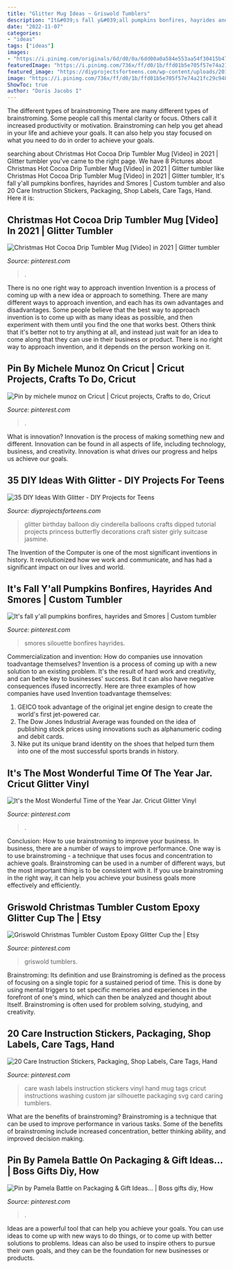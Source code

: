 ```yaml
---
title: "Glitter Mug Ideas ~ Griswold Tumblers"
description: "It&#039;s fall y&#039;all pumpkins bonfires, hayrides and smores"
date: "2022-11-07"
categories:
- "ideas"
tags: ["ideas"]
images:
- "https://i.pinimg.com/originals/6d/d0/0a/6dd00a0a584e553aa54f30415b479998.jpg"
featuredImage: "https://i.pinimg.com/736x/ff/d0/1b/ffd01b5e705f57e74a21fc29c9484be4.jpg"
featured_image: "https://diyprojectsforteens.com/wp-content/uploads/2017/09/Glitter-Balloon.jpg"
image: "https://i.pinimg.com/736x/ff/d0/1b/ffd01b5e705f57e74a21fc29c9484be4.jpg"
ShowToc: true
author: "Doris Jacobs I"
---
```



The different types of brainstroming
There are many different types of brainstroming. Some people call this mental clarity or focus. Others call it increased productivity or motivation. Brainstroming can help you get ahead in your life and achieve your goals. It can also help you stay focused on what you need to do in order to achieve your goals.

	

		
searching about Christmas Hot Cocoa Drip Tumbler Mug [Video] in 2021 | Glitter tumbler you've came to the right page. We have 8 Pictures about Christmas Hot Cocoa Drip Tumbler Mug [Video] in 2021 | Glitter tumbler like Christmas Hot Cocoa Drip Tumbler Mug [Video] in 2021 | Glitter tumbler, It&#039;s fall y&#039;all pumpkins bonfires, hayrides and Smores | Custom tumbler and also 20 Care Instruction Stickers, Packaging, Shop Labels, Care Tags, Hand. Here it is:
		
    
## Christmas Hot Cocoa Drip Tumbler Mug [Video] In 2021 | Glitter Tumbler

<img loading=lazy src="https://i.pinimg.com/736x/ed/e0/95/ede0954429d453f96635f8be7a53b1e6.jpg" onerror="this.onerror=null;this.src='https://tse3.mm.bing.net/th?id=OIP.jhHgDNx0LkuRuNjIbgndIgHaNK&amp;pid=15.1';" alt="Christmas Hot Cocoa Drip Tumbler Mug [Video] in 2021 | Glitter tumbler">

_Source: pinterest.com_

>. 

	

There is no one right way to approach invention
Invention is a process of coming up with a new idea or approach to something. There are many different ways to approach invention, and each has its own advantages and disadvantages. Some people believe that the best way to approach invention is to come up with as many ideas as possible, and then experiment with them until you find the one that works best. Others think that it's better not to try anything at all, and instead just wait for an idea to come along that they can use in their business or product. There is no right way to approach invention, and it depends on the person working on it.

    
## Pin By Michele Munoz On Cricut | Cricut Projects, Crafts To Do, Cricut

<img loading=lazy src="https://i.pinimg.com/originals/14/ba/3c/14ba3cdc731cbc3078060765a9a23129.jpg" onerror="this.onerror=null;this.src='https://tse4.mm.bing.net/th?id=OIP.lBJNOOxubkltkp-SvCGUOAHaJ4&amp;pid=15.1';" alt="Pin by michele munoz on Cricut | Cricut projects, Crafts to do, Cricut">

_Source: pinterest.com_

>. 

	

What is innovation?
Innovation is the process of making something new and different. Innovation can be found in all aspects of life, including technology, business, and creativity. Innovation is what drives our progress and helps us achieve our goals.

    
## 35 DIY Ideas With Glitter - DIY Projects For Teens

<img loading=lazy src="https://diyprojectsforteens.com/wp-content/uploads/2017/09/Glitter-Balloon.jpg" onerror="this.onerror=null;this.src='https://tse1.mm.bing.net/th?id=OIP.fR8432ykacj0KNpFKTRVqwHaN4&amp;pid=15.1';" alt="35 DIY Ideas With Glitter - DIY Projects for Teens">

_Source: diyprojectsforteens.com_

>glitter birthday balloon diy cinderella balloons crafts dipped tutorial projects princess butterfly decorations craft sister girly suitcase jasmine. 

	

The Invention of the Computer is one of the most significant inventions in history. It revolutionized how we work and communicate, and has had a significant impact on our lives and world.

    
## It&#039;s Fall Y&#039;all Pumpkins Bonfires, Hayrides And Smores | Custom Tumbler

<img loading=lazy src="https://i.pinimg.com/originals/6d/d0/0a/6dd00a0a584e553aa54f30415b479998.jpg" onerror="this.onerror=null;this.src='https://tse4.mm.bing.net/th?id=OIP.rM6GUi-PFIi8SdY4C3ySyQHaJ6&amp;pid=15.1';" alt="It&#039;s fall y&#039;all pumpkins bonfires, hayrides and Smores | Custom tumbler">

_Source: pinterest.com_

>smores silouette bonfires hayrides. 

	

Commercialization and invention: How do companies use innovation toadvantage themselves?
Invention is a process of coming up with a new solution to an existing problem. It's the result of hard work and creativity, and can bethe key to businesses' success. But it can also have negative consequences ifused incorrectly. Here are three examples of how companies have used Invention toadvantage themselves: 
1. GEICO took advantage of the original jet engine design to create the world's first jet-powered car.
2. The Dow Jones Industrial Average was founded on the idea of publishing stock prices using innovations such as alphanumeric coding and debit cards.
3. Nike put its unique brand identity on the shoes that helped turn them into one of the most successful sports brands in history.

    
## It&#039;s The Most Wonderful Time Of The Year Jar. Cricut Glitter Vinyl

<img loading=lazy src="https://i.pinimg.com/736x/ff/d0/1b/ffd01b5e705f57e74a21fc29c9484be4.jpg" onerror="this.onerror=null;this.src='https://tse1.mm.bing.net/th?id=OIP.w0gJr61P87RgR4VhNuYBDQHaHa&amp;pid=15.1';" alt="It&#039;s the Most Wonderful Time of the Year Jar. Cricut Glitter Vinyl">

_Source: pinterest.com_

>. 

	

Conclusion: How to use brainstroming to improve your business.
In business, there are a number of ways to improve performance. One way is to use brainstroming - a technique that uses focus and concentration to achieve goals. Brainstroming can be used in a number of different ways, but the most important thing is to be consistent with it. If you use brainstroming in the right way, it can help you achieve your business goals more effectively and efficiently.

    
## Griswold Christmas Tumbler Custom Epoxy Glitter Cup The | Etsy

<img loading=lazy src="https://i.pinimg.com/736x/93/c1/7d/93c17da6036f96b25c6a6197f6283953.jpg" onerror="this.onerror=null;this.src='https://tse1.mm.bing.net/th?id=OIP.qnD_ABALxtRYEt1JoOPQIgHaJz&amp;pid=15.1';" alt="Griswold Christmas Tumbler Custom Epoxy Glitter Cup the | Etsy">

_Source: pinterest.com_

>griswold tumblers. 

	

Brainstroming: Its definition and use
Brainstroming is defined as the process of focusing on a single topic for a sustained period of time. This is done by using mental triggers to set specific memories and experiences in the forefront of one's mind, which can then be analyzed and thought about Itself. Brainstroming is often used for problem solving, studying, and creativity.

    
## 20 Care Instruction Stickers, Packaging, Shop Labels, Care Tags, Hand

<img loading=lazy src="https://i.pinimg.com/736x/c8/4e/2e/c84e2efb56f82d1c1eed59472d143f89--silhouette-curio-silhouette-school.jpg" onerror="this.onerror=null;this.src='https://tse3.mm.bing.net/th?id=OIP.7Ce7_BUK5sWOV6NWDWhO0gHaGq&amp;pid=15.1';" alt="20 Care Instruction Stickers, Packaging, Shop Labels, Care Tags, Hand">

_Source: pinterest.com_

>care wash labels instruction stickers vinyl hand mug tags cricut instructions washing custom jar silhouette packaging svg card caring tumblers. 

	

What are the benefits of brainstroming?
Brainstroming is a technique that can be used to improve performance in various tasks. Some of the benefits of brainstroming include increased concentration, better thinking ability, and improved decision making.

    
## Pin By Pamela Battle On Packaging &amp; Gift Ideas... | Boss Gifts Diy, How

<img loading=lazy src="https://i.pinimg.com/originals/0d/d9/13/0dd913c7d7c72f5ebd360546257f1936.jpg" onerror="this.onerror=null;this.src='https://tse3.mm.bing.net/th?id=OIP.1sEMYS_EUKRAvBDQii9BEAHaJ4&amp;pid=15.1';" alt="Pin by Pamela Battle on Packaging &amp; Gift Ideas... | Boss gifts diy, How">

_Source: pinterest.com_

>. 

	

Ideas are a powerful tool that can help you achieve your goals. You can use ideas to come up with new ways to do things, or to come up with better solutions to problems. Ideas can also be used to inspire others to pursue their own goals, and they can be the foundation for new businesses or products.

